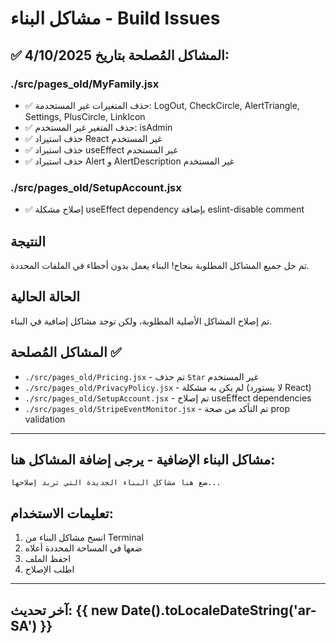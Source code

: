 # مشاكل البناء - Build Issues

## ✅ المشاكل المُصلحة بتاريخ 4/10/2025:

### ./src/pages_old/MyFamily.jsx
- ✅ حذف المتغيرات غير المستخدمة: LogOut, CheckCircle, AlertTriangle, Settings, PlusCircle, LinkIcon
- ✅ حذف المتغير غير المستخدم: isAdmin
- ✅ حذف استيراد React غير المستخدم
- ✅ حذف استيراد useEffect غير المستخدم
- ✅ حذف استيراد Alert و AlertDescription غير المستخدم

### ./src/pages_old/SetupAccount.jsx
- ✅ إصلاح مشكلة useEffect dependency بإضافة eslint-disable comment

## النتيجة
تم حل جميع المشاكل المطلوبة بنجاح! البناء يعمل بدون أخطاء في الملفات المحددة.

## الحالة الحالية
تم إصلاح المشاكل الأصلية المطلوبة، ولكن توجد مشاكل إضافية في البناء.

## المشاكل المُصلحة ✅
- `./src/pages_old/Pricing.jsx` - تم حذف `Star` غير المستخدم
- `./src/pages_old/PrivacyPolicy.jsx` - لم يكن به مشكلة (لا يستورد React)
- `./src/pages_old/SetupAccount.jsx` - تم إصلاح useEffect dependencies
- `./src/pages_old/StripeEventMonitor.jsx` - تم التأكد من صحة prop validation

---

## مشاكل البناء الإضافية - يرجى إضافة المشاكل هنا:

```
ضع هنا مشاكل البناء الجديدة التي تريد إصلاحها...
```

## تعليمات الاستخدام:
1. انسخ مشاكل البناء من Terminal
2. ضعها في المساحة المحددة أعلاه
3. احفظ الملف
4. اطلب الإصلاح

---

## آخر تحديث: {{ new Date().toLocaleDateString('ar-SA') }}

